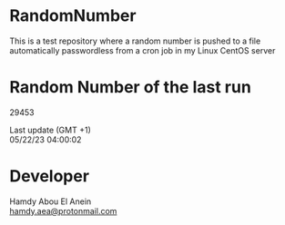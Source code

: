 # RandomNumber    
This is a test repository where a random number is pushed to a file automatically passwordless from a cron job in my Linux CentOS server    
# Random Number of the last run   
29453
      
Last update (GMT +1)    
05/22/23 04:00:02
# Developer    
Hamdy Abou El Anein   
hamdy.aea@protonmail.com
